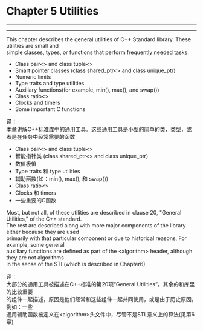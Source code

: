 # Chapter 5 Utilities
---
---
This chapter describes the general utilities of C++ Standard library. These utilities are small and  
simple classes, types, or functions that perform frequently needed tasks:
* Class pair<> and class tuple<>
* Smart pointer classes (class shared_ptr<> and class unique_ptr)
* Numeric limits
* Type traits and type utilities
* Auxiliary functions(for example, min(), max(), and swap())
* Class ratio<>
* Clocks and timers
* Some important C functions

译：  
本章讲解C++标准库中的通用工具。这些通用工具是小型的简单的类，类型，或者是在任务中经常需要的函数
* Class pair<> and class tuple<>
* 智能指针类 (class shared_ptr<> and class unique_ptr)
* 数值极值
* Type traits 和 type utilities
* 辅助函数(如：min(), max(), 和 swap())
* Class ratio<>
* Clocks 和 timers
* 一些重要的C函数


Most, but not all, of these utilities are described in clause 20, "General Utilities," of the C++ standard.  
The rest are described along with more major components of the library either because they are used  
primarily with that particular component or due to historical reasons, For example, some general  
auxiliary functions are defined as part of the <algorithm\> header, although they are not algorithms  
in the sense of the STL(which is described in Chapter6).

译：  
大部分的通用工具被描述在C++标准的第20项“General Utilities”。其余的和库里的比较重要  
的组件一起描述，原因是他们经常和这些组件一起共同使用，或是由于历史原因。例如：一些  
通用辅助函数被定义在<algorithm\>头文件中，尽管不是STL意义上的算法(见第6章)
